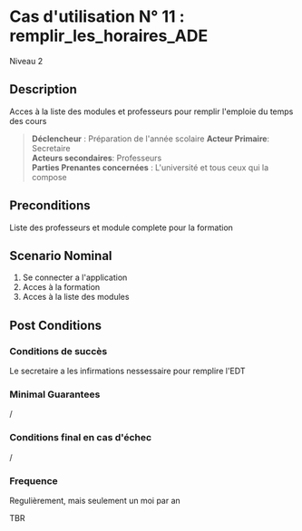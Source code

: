 

# Cas d'utilisation N° 11 :  remplir_les_horaires_ADE

Niveau 2

##	Description

Acces à la liste des modules et professeurs pour remplir l'emploie du temps des cours

> **Déclencheur** : Préparation de l'année scolaire
> **Acteur Primaire**: Secretaire   
> **Acteurs secondaires**: Professeurs   
> **Parties Prenantes concernées** : L'université et tous ceux qui la compose   
 
 
## Preconditions

Liste des professeurs et module complete pour la formation


## Scenario Nominal

1.	Se connecter a l'application  
2.	Acces à la formation  
3.	Acces à la liste des modules  

<!--
###	Extensions
FIXME Moins bien _[Document alternate flows and exceptions to the main success scenario. Extensions are branches from the main scenario, and numbering should align with the step of the success scenario where the branch occurs.]_
-->
<!--
FIXME Indiquez dans quel point du scenario nominal le chemin alternatif démarre et ou il reprend.
-->


## Post Conditions
### Conditions de succès 
Le secretaire a les infirmations nessessaire pour remplire l'EDT

### Minimal Guarantees
/

### Conditions final en cas d'échec
/

### Frequence
Regulièrement, mais seulement un moi par an

TBR
